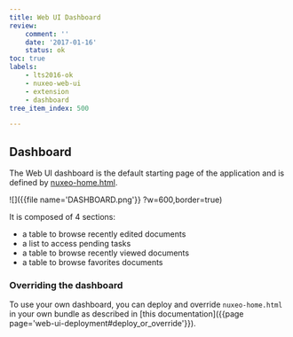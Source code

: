```yaml
---
title: Web UI Dashboard
review:
    comment: ''
    date: '2017-01-16'
    status: ok
toc: true
labels:
    - lts2016-ok
    - nuxeo-web-ui
    - extension
    - dashboard
tree_item_index: 500

---
```

## Dashboard

The Web UI dashboard is the default starting page of the application and is defined by [nuxeo-home.html](https://github.com/nuxeo/nuxeo-web-ui/blob/0.8/elements/nuxeo-home.html).

![]({{file name='DASHBOARD.png'}} ?w=600,border=true)

It is composed of 4 sections:
 - a table to browse recently edited documents
 - a list to access pending tasks
 - a table to browse recently viewed documents
 - a table to browse favorites documents

### Overriding the dashboard

To use your own dashboard, you can deploy and override `nuxeo-home.html` in your own bundle as described in [this documentation]({{page page='web-ui-deployment#deploy_or_override'}}).
